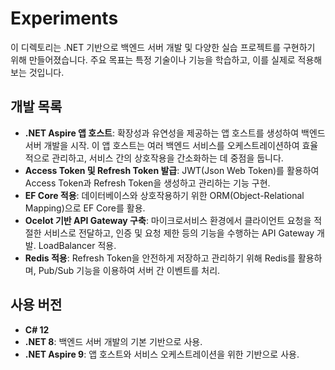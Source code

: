 # Experiments

이 디렉토리는 .NET 기반으로 백엔드 서버 개발 및 다양한 실습 프로젝트를 구현하기 위해 만들어졌습니다. 주요 목표는 특정 기술이나 기능을 학습하고, 이를 실제로 적용해보는 것입니다.

## 개발 목록

- **.NET Aspire 앱 호스트**: 확장성과 유연성을 제공하는 앱 호스트를 생성하여 백엔드 서버 개발을 시작. 이 앱 호스트는 여러 백엔드 서비스를 오케스트레이션하여 효율적으로 관리하고, 서비스 간의 상호작용을 간소화하는 데 중점을 둡니다.
- **Access Token 및 Refresh Token 발급**: JWT(Json Web Token)를 활용하여 Access Token과 Refresh Token을 생성하고 관리하는 기능 구현.
- **EF Core 적용**: 데이터베이스와 상호작용하기 위한 ORM(Object-Relational Mapping)으로 EF Core를 활용.
- **Ocelot 기반 API Gateway 구축**: 마이크로서비스 환경에서 클라이언트 요청을 적절한 서비스로 전달하고, 인증 및 요청 제한 등의 기능을 수행하는 API Gateway 개발. LoadBalancer 적용.
- **Redis 적용**: Refresh Token을 안전하게 저장하고 관리하기 위해 Redis를 활용하며, Pub/Sub 기능을 이용하여 서버 간 이벤트를 처리.

## 사용 버전

- **C# 12**
- **.NET 8**: 백엔드 서버 개발의 기본 기반으로 사용.
- **.NET Aspire 9**: 앱 호스트와 서비스 오케스트레이션을 위한 기반으로 사용.
